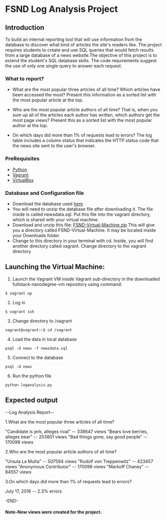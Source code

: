 # FSND Log Analysis Project


## Introduction

To build an internal reporting tool that will use information from the database to discover what kind of articles the site's readers like.
The project requires students to create and use SQL queries that would fetch results from a large database of a news website.The objective of this project is to extend the student's SQL database skills. The code requirements suggest the use of only one single query to answer each request.


### What to report?

* What are the most popular three articles of all time? Which articles have been accessed the most? Present this information as a sorted list with the most popular article at the top.

* Who are the most popular article authors of all time? That is, when you sum up all of the articles each author has written, which authors get the most page views? Present this as a sorted list with the most popular author at the top.

* On which days did more than 1% of requests lead to errors? The log table includes a column status that indicates the HTTP status code that the news site sent to the user's browser.


### PreRequisites

* [Python](https://www.python.org/downloads/)
* [Vagrant](https://www.vagrantup.com/downloads.html)
* [VirtualBox](https://www.virtualbox.org/wiki/Download_Old_Builds_5_1)


### Database and Configuration file 

* Download the database used [here](https://d17h27t6h515a5.cloudfront.net/topher/2016/August/57b5f748_newsdata/newsdata.zip)
* You will need to unzip the database file after downloading it. The file inside is called newsdata.sql. Put this file into the vagrant directory, which is shared with your virtual machine.
* Download and unzip this file: [FSND-Virtual-Machine.zip](https://s3.amazonaws.com/video.udacity-data.com/topher/2018/April/5acfbfa3_fsnd-virtual-machine/fsnd-virtual-machine.zip) This will give you a directory called FSND-Virtual-Machine. It may be located inside your Downloads folder.
* Change to this directory in your terminal with cd. Inside, you will find another directory called vagrant. Change directory to the vagrant directory


## Launching the Virtual Machine:

1. Launch the Vagrant VM inside Vagrant sub-directory in the downloaded fullstack-nanodegree-vm repository using command:
```
$ vagrant up
```

2. Log in
```
$ vagrant ssh
```

3. Change directory to /vagrant
```
vagrant@vagrant:~$ cd /vagrant
```

4. Load the data in local database
```
psql -d news -f newsdata.sql
```
5. Connect to the database 
```
psql -d news
```

6. Run the python file
```
python loganalysis.py
```


## Expected output 

--Log Analysis Report--

1.What are the most popular three articles of all time?

"Candidate is jerk, alleges rival" -- 338647 views
"Bears love berries, alleges bear" -- 253801 views
"Bad things gone, say good people" -- 170098 views

2.Who are the most popular article authors of all time?

"Ursula La Multa" -- 507594 views
"Rudolf von Treppenwitz" -- 423457 views
"Anonymous Contributor" -- 170098 views
"Markoff Chaney" -- 84557 views

3.On which days did more than 1% of requests lead to errors?

July 17, 2016 -- 2.3% errors

-END-

#### Note-Now views were created for the project. 